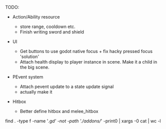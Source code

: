 TODO:
- Action/Ability resource 
    - store range, cooldown etc.
    - Finish writing sword and shield

- UI
    - Get buttons to use godot native focus + fix hacky pressed focus 'solution'
    - Attach health display to player instance in scene. Make it a child in the big scene.

- PEvent system
    - Attach pevent update to a state update signal
    - actually make it

- Hitbox
    - Better define hitbox and melee_hitbox
    
find . -type f -name '*.gd' -not -path './addons/*' -print0 | xargs -0 cat | wc -l